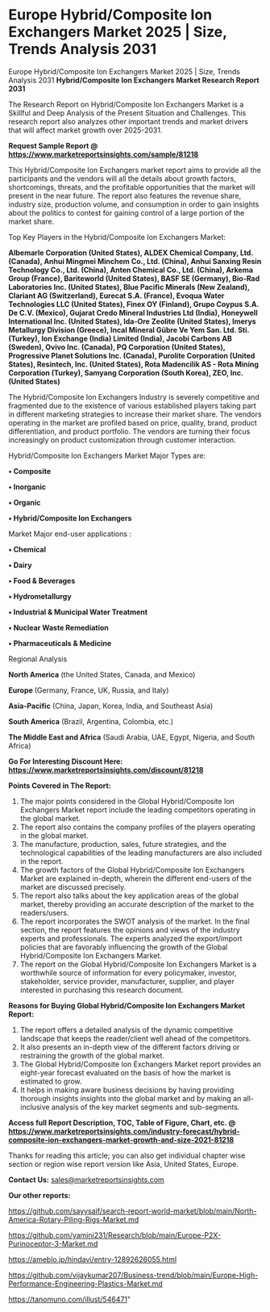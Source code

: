 # Europe Hybrid/Composite Ion Exchangers Market 2025 | Size, Trends Analysis 2031
 Europe Hybrid/Composite Ion Exchangers Market 2025 | Size, Trends Analysis 2031
<strong>Hybrid/Composite Ion Exchangers Market Research Report 2031</strong>

The Research Report on Hybrid/Composite Ion Exchangers Market is a Skillful and Deep Analysis of the Present Situation and Challenges. This research report also analyzes other important trends and market drivers that will affect market growth over 2025-2031.

<strong>Request Sample Report @ <a href=https://www.marketreportsinsights.com/sample/81218>https://www.marketreportsinsights.com/sample/81218</a></strong>

This Hybrid/Composite Ion Exchangers market report aims to provide all the participants and the vendors will all the details about growth factors, shortcomings, threats, and the profitable opportunities that the market will present in the near future. The report also features the revenue share, industry size, production volume, and consumption in order to gain insights about the politics to contest for gaining control of a large portion of the market share.

Top Key Players in the Hybrid/Composite Ion Exchangers Market:

<strong>Albemarle Corporation (United States), ALDEX Chemical Company, Ltd. (Canada), Anhui Mingmei Minchem Co., Ltd. (China), Anhui Sanxing Resin Technology Co., Ltd. (China), Anten Chemical Co., Ltd. (China), Arkema Group (France), Bariteworld (United States), BASF SE (Germany), Bio-Rad Laboratories Inc. (United States), Blue Pacific Minerals (New Zealand), Clariant AG (Switzerland), Eurecat S.A. (France), Evoqua Water Technologies LLC (United States), Finex OY (Finland), Grupo Coypus S.A. De C.V. (Mexico), Gujarat Credo Mineral Industries Ltd (India), Honeywell International Inc. (United States), Ida-Ore Zeolite (United States), Imerys Metallurgy Division (Greece), Incal Mineral Gübre Ve Yem San. Ltd. Sti. (Turkey), Ion Exchange (India) Limited (India), Jacobi Carbons AB (Sweden), Ovivo Inc. (Canada), PQ Corporation (United States), Progressive Planet Solutions Inc. (Canada), Purolite Corporation (United States), Resintech, Inc. (United States), Rota Madencilik AS - Rota Mining Corporation (Turkey), Samyang Corporation (South Korea), ZEO, Inc. (United States)</strong>

The Hybrid/Composite Ion Exchangers Industry is severely competitive and fragmented due to the existence of various established players taking part in different marketing strategies to increase their market share. The vendors operating in the market are profiled based on price, quality, brand, product differentiation, and product portfolio. The vendors are turning their focus increasingly on product customization through customer interaction.

Hybrid/Composite Ion Exchangers Market Major Types are:

<strong>• Composite

• Inorganic

• Organic

• Hybrid/Composite Ion Exchangers</strong>

Market Major end-user applications :

<strong>• Chemical

• Dairy

• Food & Beverages

• Hydrometallurgy

• Industrial & Municipal Water Treatment

• Nuclear Waste Remediation

• Pharmaceuticals & Medicine</strong>

Regional Analysis

</u><strong><b>North America</b></strong> (the United States, Canada, and Mexico)

<strong><b>Europe </b></strong>(Germany, France, UK, Russia, and Italy)

<strong><b>Asia-Pacific</b></strong> (China, Japan, Korea, India, and Southeast Asia)

<strong><b>South America</b></strong> (Brazil, Argentina, Colombia, etc.)

<strong><b>The Middle East and Africa</b></strong> (Saudi Arabia, UAE, Egypt, Nigeria, and South Africa)

<strong>Go For Interesting Discount Here: <a href=https://www.marketreportsinsights.com/discount/81218>https://www.marketreportsinsights.com/discount/81218</a></strong>

<strong>Points Covered in The Report:</strong>
<ol>
  <li>The major points considered in the Global Hybrid/Composite Ion Exchangers Market report include the leading competitors operating in the global market.</li>
  <li>The report also contains the company profiles of the players operating in the global market.</li>
  <li>The manufacture, production, sales, future strategies, and the technological capabilities of the leading manufacturers are also included in the report.</li>
  <li>The growth factors of the Global Hybrid/Composite Ion Exchangers Market are explained in-depth, wherein the different end-users of the market are discussed precisely.</li>
  <li>The report also talks about the key application areas of the global market, thereby providing an accurate description of the market to the readers/users.</li>
  <li>The report incorporates the SWOT analysis of the market. In the final section, the report features the opinions and views of the industry experts and professionals. The experts analyzed the export/import policies that are favorably influencing the growth of the Global Hybrid/Composite Ion Exchangers Market.</li>
  <li>The report on the Global Hybrid/Composite Ion Exchangers Market is a worthwhile source of information for every policymaker, investor, stakeholder, service provider, manufacturer, supplier, and player interested in purchasing this research document.</li>
</ol>
<strong>Reasons for Buying Global Hybrid/Composite Ion Exchangers Market Report:</strong>

<ol>
  <li>The report offers a detailed analysis of the dynamic competitive landscape that keeps the reader/client well ahead of the competitors.</li>
  <li>It also presents an in-depth view of the different factors driving or restraining the growth of the global market.</li>
  <li>The Global Hybrid/Composite Ion Exchangers Market report provides an eight-year forecast evaluated on the basis of how the market is estimated to grow.</li>
  <li>It helps in making aware business decisions by having providing thorough insights insights into the global market and by making an all-inclusive analysis of the key market segments and sub-segments.</li>
</ol>
<strong>Access full Report Description, TOC, Table of Figure, Chart, etc. @ <a href=https://www.marketreportsinsights.com/industry-forecast/hybrid-composite-ion-exchangers-market-growth-and-size-2021-81218>https://www.marketreportsinsights.com/industry-forecast/hybrid-composite-ion-exchangers-market-growth-and-size-2021-81218</a></strong>


Thanks for reading this article; you can also get individual chapter wise section or region wise report version like Asia, United States, Europe.

<strong>Contact Us:</strong>
sales@marketreportsinsights.com

<strong>Our other reports:</strong>

<a href=https://github.com/sayysaif/search-report-world-market/blob/main/North-America-Rotary-Piling-Rigs-Market.md>https://github.com/sayysaif/search-report-world-market/blob/main/North-America-Rotary-Piling-Rigs-Market.md</a>

<a href=https://github.com/yamini231/Research/blob/main/Europe-P2X-Purinoceptor-3-Market.md>https://github.com/yamini231/Research/blob/main/Europe-P2X-Purinoceptor-3-Market.md</a>

<a href=https://ameblo.jp/hindavi/entry-12892626055.html>https://ameblo.jp/hindavi/entry-12892626055.html</a>

<a href=https://github.com/vijaykumar207/Business-trend/blob/main/Europe-High-Performance-Engineering-Plastics-Market.md>https://github.com/vijaykumar207/Business-trend/blob/main/Europe-High-Performance-Engineering-Plastics-Market.md</a>

<a href=https://tanomuno.com/illust/546471>https://tanomuno.com/illust/546471</a>"
